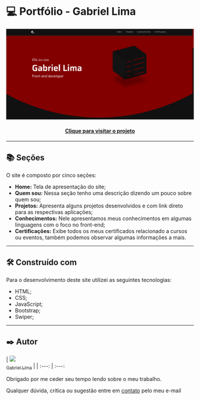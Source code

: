 # 💻 Portfólio - Gabriel Lima

![Resultado final do projeto](resources/img/preview.png)

<h4 align="center"><a href="https://gabriellimmaa.github.io/portifolio/">Clique para visitar o projeto</a></h4>

---
## 📚 Seções
O site é composto por cinco seções:
- **Home:** Tela de apresentação do site;
- **Quem sou:** Nessa seção tenho uma descrição dizendo um pouco sobre quem sou;
- **Projetos:** Apresenta alguns projetos desenvolvidos e com link direto para as respectivas aplicações;
- **Conhecimentos:** Nele apresentamos meus conhecimentos em algumas linguagens com o foco no front-end;
- **Certificações:** Exibe todos os meus certificados relacionado a cursos ou eventos, também podemos observar algumas informações a mais.
---
## 🛠️ Construído com
Para o desenvolvimento deste site utilizei as seguintes tecnologias:
- HTML;
- CSS;
- JavaScript;
- Bootstrap;
- Swiper;
---
## ✒️ Autor

| [<img src="https://avatars.githubusercontent.com/u/42157830?v=4" width=115><br><sub>Gabriel Lima</sub>](https://github.com/Gabriellimmaa) |
| :---: | :---: 

Obrigado por me ceder seu tempo lendo sobre o meu trabalho.

Qualquer dúvida, crítica ou sugestão entre em <a href="mailto:gabriellimamoraes@gmail.com/">contato</a> pelo meu e-mail
